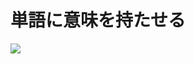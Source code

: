 # 単語に意味を持たせる

![][image-1]

[image-1]:	https://github.com/kazukitash/static-website-course/raw/master/images/02-span.png